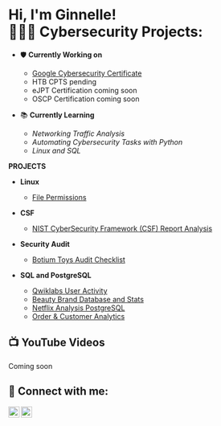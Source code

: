 <h1>Hi, I'm Ginnelle! <br/><a
<h2> 👩🏾‍💻 Cybersecurity Projects:</h2>
    
- 🛡️ <b>Currently Working on</b>
    - [Google Cybersecurity Certificate](https://coursera.org/share/6a05ab7986ce7d8bafea52f505adb088)
    - HTB CPTS pending
    - eJPT Certification coming soon
    - OSCP Certification coming soon
      
- 📚 <b>Currently Learning</b>
    - <i>Networking Traffic Analysis</i>
    - <i>Automating Cybersecurity Tasks with Python</i>
    - <i>Linux and SQL</i>
    

 
<b>PROJECTS</b>

 - <b>Linux</b>
   - [File Permissions ](https://github.com/gcrobinson/Linux/blob/main/filepermissions.md)

- <b> CSF</b>
   - [NIST CyberSecurity Framework (CSF) Report Analysis](https://github.com/gcrobinson/CSF-REPORT)
    
- <b>Security Audit</b>
   - [Botium Toys Audit Checklist](https://github.com/gcrobinson/SecurityAudit)

- <b>SQL and PostgreSQL</b>
    - [Qwiklabs User Activity](https://github.com/gcrobinson/SQL/blob/main/Qwiklabs%20User%20Activity)
    - [Beauty Brand Database and Stats](https://github.com/gcrobinson/SQL/blob/main/Beauty%20Brand%20Database%20and%20Stats)
    - [Netflix Analysis PostgreSQL](https://github.com/gcrobinson/SQL/blob/main/Netflix%20Analysis%20PostgreSQL)
    - [Order & Customer Analytics](https://github.com/gcrobinson/SQL/blob/main/Order%20%26%20Customer%20Analytics)
 

<h2>📺  YouTube Videos</h2>
Coming soon

<h2> 🤳 Connect with me:</h2>

[<img align="left" alt="JoshMadakor | YouTube" width="22px" src="https://cdn.jsdelivr.net/npm/simple-icons@v3/icons/youtube.svg" />][youtube]
[<img align="left" alt="JoshMadakor | LinkedIn" width="22px" src="https://cdn.jsdelivr.net/npm/simple-icons@v3/icons/linkedin.svg" />][linkedin]

[youtube]: https://www.youtube.com/@GinnelleRobinson
[linkedin]: https://www.linkedin.com/in/ginnelle-c-robinson/


